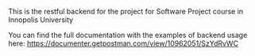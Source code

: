 This is the restful backend for the project for Software Project course in Innopolis University

You can find the full documentation with the examples of backend usage here:
https://documenter.getpostman.com/view/10962051/SzYdRvWC